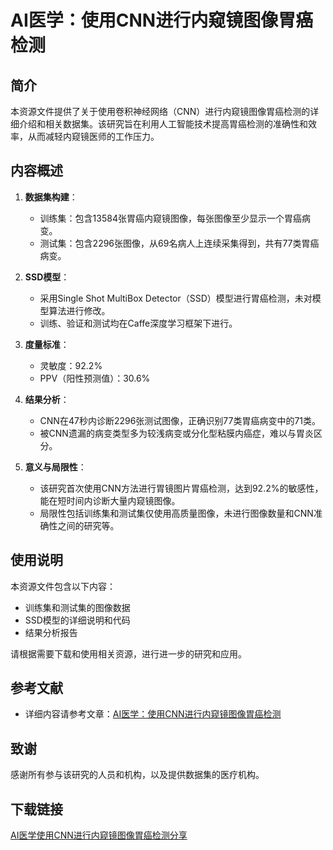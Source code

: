 # AI医学：使用CNN进行内窥镜图像胃癌检测

## 简介

本资源文件提供了关于使用卷积神经网络（CNN）进行内窥镜图像胃癌检测的详细介绍和相关数据集。该研究旨在利用人工智能技术提高胃癌检测的准确性和效率，从而减轻内窥镜医师的工作压力。

## 内容概述

1. **数据集构建**：
   - 训练集：包含13584张胃癌内窥镜图像，每张图像至少显示一个胃癌病变。
   - 测试集：包含2296张图像，从69名病人上连续采集得到，共有77类胃癌病变。

2. **SSD模型**：
   - 采用Single Shot MultiBox Detector（SSD）模型进行胃癌检测，未对模型算法进行修改。
   - 训练、验证和测试均在Caffe深度学习框架下进行。

3. **度量标准**：
   - 灵敏度：92.2%
   - PPV（阳性预测值）：30.6%

4. **结果分析**：
   - CNN在47秒内诊断2296张测试图像，正确识别77类胃癌病变中的71类。
   - 被CNN遗漏的病变类型多为较浅病变或分化型粘膜内癌症，难以与胃炎区分。

5. **意义与局限性**：
   - 该研究首次使用CNN方法进行胃镜图片胃癌检测，达到92.2%的敏感性，能在短时间内诊断大量内窥镜图像。
   - 局限性包括训练集和测试集仅使用高质量图像，未进行图像数量和CNN准确性之间的研究等。

## 使用说明

本资源文件包含以下内容：
- 训练集和测试集的图像数据
- SSD模型的详细说明和代码
- 结果分析报告

请根据需要下载和使用相关资源，进行进一步的研究和应用。

## 参考文献

- 详细内容请参考文章：[AI医学：使用CNN进行内窥镜图像胃癌检测](https://blog.csdn.net/weixin_41936775/article/details/115323965)

## 致谢

感谢所有参与该研究的人员和机构，以及提供数据集的医疗机构。

## 下载链接

[AI医学使用CNN进行内窥镜图像胃癌检测分享](https://pan.quark.cn/s/4ad24acf9e32)
